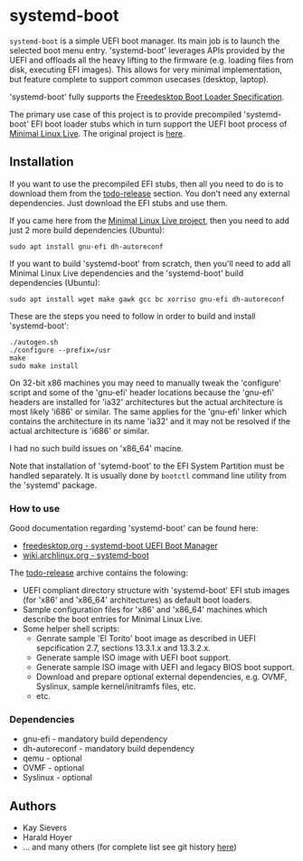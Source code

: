 # systemd-boot

``systemd-boot`` is a simple UEFI boot manager. Its main job is to launch the selected boot menu entry. 'systemd-boot' leverages APIs provided by the UEFI and offloads all the heavy lifting to the firmware (e.g. loading files from disk, executing EFI images). This allows for very minimal implementation, but feature complete to support common usecases (desktop, laptop).

'systemd-boot' fully supports the [Freedesktop Boot Loader Specification](https://www.freedesktop.org/wiki/Specifications/BootLoaderSpec).

The primary use case of this project is to provide precompiled 'systemd-boot' EFI boot loader stubs which in turn support the UEFI boot process of [Minimal Linux Live](http://github.com/ivandavidov/minimal "Minimal Linux Live"). The original project is [here](https://github.com/msekletar/systemd-boot "systemd-boot").

## Installation

If you want to use the precompiled EFI stubs, then all you need to do is to download them from the [todo-release](http://todo-release.todo) section. You don't need any external dependencies. Just download the EFI stubs and use them.

If you came here from the [Minimal Linux Live project](http://github.com/ivandavidov/minimal "Minimal Linux Live"), then you need to add just 2 more build dependencies (Ubuntu):

``sudo apt install gnu-efi dh-autoreconf``

If you want to build 'systemd-boot' from scratch, then you'll need to add all Minimal Linux Live dependencies and the 'systemd-boot' build dependencies (Ubuntu):

``sudo apt install wget make gawk gcc bc xorriso gnu-efi dh-autoreconf``

These are the steps you need to follow in order to build and install 'systemd-boot':

```
./autogen.sh
./configure --prefix=/usr
make
sudo make install
```

On 32-bit x86 machines you may need to manually tweak the 'configure' script and some of the 'gnu-efi' header locations because the 'gnu-efi' headers are installed for 'ia32' architectures but the actual architecture is most likely 'i686' or similar. The same applies for the 'gnu-efi' linker which contains the architecture in its name 'ia32' and it may not be resolved if the actual architecture is 'i686' or similar.

I had no such build issues on 'x86_64' macine.

Note that installation of 'sytemd-boot' to the EFI System Partition must be handled separately. It is usually done by ```bootctl``` command line utility from the 'systemd' package.

### How to use

Good documentation regarding 'systemd-boot' can be found here:

* [freedesktop.org - systemd-boot UEFI Boot Manager](http://www.freedesktop.org/wiki/Software/systemd/systemd-boot)
* [wiki.archlinux.org - systemd-boot](http://wiki.archlinux.org/index.php/Systemd-boot)

The [todo-release](http://release-todo.toto) archive contains the folowing:

* UEFI compliant directory structure with 'systemd-boot' EFI stub images (for 'x86' and 'x86_64' architectures) as default boot loaders.
* Sample configuration files for 'x86' and 'x86_64' machines which describe the boot entries for Minimal Linux Live.
* Some helper shell scripts:
  * Genrate sample 'El Torito' boot image as described in UEFI sepcification 2.7, sections 13.3.1.x and 13.3.2.x.
  * Generate sample ISO image with UEFI boot support.
  * Generate sample ISO image with UEFI and legacy BIOS boot support.
  * Download and prepare optional external dependencies, e.g. OVMF, Syslinux, sample kernel/initramfs files, etc.
  * etc.

### Dependencies

* gnu-efi - mandatory build dependency
* dh-autoreconf - mandatory build dependency
* qemu - optional
* OVMF - optional
* Syslinux - optional

## Authors

* Kay Sievers
* Harald Hoyer
* ... and many others (for complete list see git history [here](https://www.github.com/systemd/systemd))

